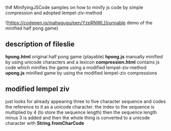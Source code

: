 th# MinifyingJSCode
samples on how to minify js code by simple compression and adopted lempel-ziv-method 

![https://codepen.io/mahagugu/pen/YzpRNWL](runnable demo of the minified half pong game)

## description of fileslie
__hpong.html__ original half pong game (playable)
__hpong.js__ manually minified by using unicode characters and a lexicon
__compression.html__ contains js code which minifies the game using a modified lempel-ziv-method
__upong.js__ minified game by using the modified lempel-ziv compressions

## modified lempel ziv 

just looks for already appearing three to five character sequence and codes the reference to it as a unicode character. the index to the sequence is multiplied by 4 (to store the sequence length) then the sequence length minus 3 is added and then the whole thing is converted to a unicode character with __String.fromCharCode__
